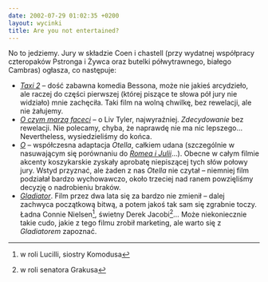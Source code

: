 ```yaml
---
date: 2002-07-29 01:02:35 +0200
layout: wycinki
title: Are you not entertained?
---
```


No to jedziemy. Jury w składzie Coen i chastell (przy wydatnej współpracy czteropaków Pstronga i Żywca oraz butelki półwytrawnego, białego Cambras) ogłasza, co następuje:

* <cite>[Taxi 2](http://imdb.com/Title?0183869 '…na imdb.com')</cite> – dość zabawna komedia Bessona, może nie jakieś arcydzieło, ale raczej do części pierwszej (której piszące te słowa pół jury nie widziało) mnie zachęciła. Taki film na wolną chwilkę, bez rewelacji, ale nie żałujemy.
* <cite>[O czym marzą faceci](http://imdb.com/Title?0203755 'She’s three men over the legal limit')</cite> – o Liv Tyler, najwyraźniej. _Zdecydowanie_ bez rewelacji. Nie polecamy, chyba, że naprawdę nie ma nic lepszego… Nevertheless, wysiedzieliśmy do końca.
* <cite>[O](http://imdb.com/Title?0184791 'Nothing comes between two people’s love, like one person’s jealously')</cite> – współczesna adaptacja <cite>Otella</cite>, całkiem udana (szczególnie w nasuwającym się porównaniu do <cite>[Romea i Julii](http://imdb.com/Title?0117509 'My only love sprung from my only hate')</cite>…). Obecne w całym filmie akcenty koszykarskie zyskały aprobatę niepiszącej tych słów połowy jury. Wstyd przyznać, ale żaden z nas <cite>Otella</cite> nie czytał – niemniej film podziałał bardzo wychowawczo, około trzeciej nad ranem powzięliśmy decyzję o nadrobieniu braków.
* <cite>[Gladiator](http://imdb.com/Title?0172495 'Some sought glory, fame and honor. He came for revenge.')</cite>. Film przez dwa lata się za bardzo nie zmienił – dalej zachwyca początkową bitwą, a potem jakoś tak sam się zgrabnie toczy. Ładna Connie Nielsen[^1], świetny Derek Jacobi[^2]… Może niekoniecznie takie cudo, jakie z tego filmu zrobił marketing, ale warto się z <cite>Gladiatorem</cite> zapoznać.

[^1]: w roli Lucilli, siostry Komodusa
[^2]: w roli senatora Grakusa
